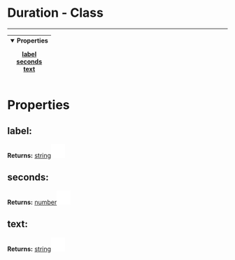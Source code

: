 <!-- This file is generated by a script. Do not edit directly -->
# Duration - Class


---
| <details open><summary>Properties</summary><p>[label](#label)<br>[seconds](#seconds)<br>[text](#text)</p></details> |
| --- |



 # Properties


## label:


**Returns:**
<span class="flex_return">[string![Link](../assets/img/external_link.svg)](https://developer.mozilla.org/en-US/docs/Web/JavaScript/Reference/Global_Objects/String)</span>
## seconds:


**Returns:**
<span class="flex_return">[number![Link](../assets/img/external_link.svg)](https://developer.mozilla.org/en-US/docs/Web/JavaScript/Reference/Global_Objects/Number)</span>
## text:


**Returns:**
<span class="flex_return">[string![Link](../assets/img/external_link.svg)](https://developer.mozilla.org/en-US/docs/Web/JavaScript/Reference/Global_Objects/String)</span>
